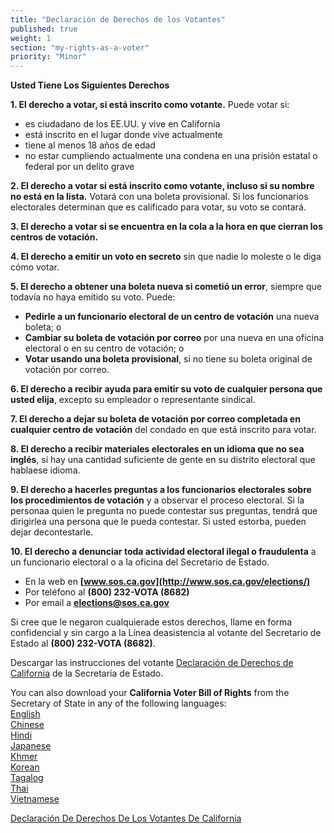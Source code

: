```yaml
---
title: "Declaración de Derechos de los Votantes"
published: true
weight: 1
section: "my-rights-as-a-voter"
priority: "Minor"
---
```


**Usted Tiene Los Siguientes Derechos**

**1. El derecho a votar, si está inscrito como votante.** Puede votar si: 
- es ciudadano de los EE.UU. y vive en California
- está inscrito en el lugar donde vive actualmente
- tiene al menos 18 años de edad
- no estar cumpliendo actualmente una condena en una prisión estatal o federal por un delito grave

**2. El derecho a votar si está inscrito como votante, incluso si su nombre no está en la lista.** Votará con una boleta provisional. Si los funcionarios electorales determinan que es calificado para votar, su voto se contará.

**3. El derecho a votar si se encuentra en la cola a la hora en que cierran los centros de votación.**

**4. El derecho a emitir un voto en secreto** sin que nadie lo moleste o le diga cómo votar.

**5. El derecho a obtener una boleta nueva si cometió un error**, siempre que todavía no haya emitido su voto. Puede:
- **Pedirle a un funcionario electoral de un centro de votación** una nueva boleta; o
- **Cambiar su boleta de votación por correo** por una nueva en una oficina electoral o en su centro de votación; o
- **Votar usando una boleta provisional**, si no tiene su boleta original de votación por correo.

**6. El derecho a recibir ayuda para emitir su voto de cualquier persona que usted elija**, excepto su empleador o representante sindical.

**7. El derecho a dejar su boleta de votación por correo completada en cualquier centro de votación** del condado en que está inscrito para votar.

**8. El derecho a recibir materiales electorales en un idioma que no sea inglés**, si hay una cantidad suficiente de gente en su distrito electoral que hablaese idioma.

**9. El derecho a hacerles preguntas a los funcionarios electorales sobre los procedimientos de votación** y a observar el proceso electoral. Si la personaa quien le pregunta no puede contestar sus preguntas, tendrá que dirigirlea una persona que le pueda contestar. Si usted estorba, pueden dejar decontestarle.

**10. El derecho a denunciar toda actividad electoral ilegal o fraudulenta** a un funcionario electoral o a la oficina del Secretario de Estado.
- En la web en **[www.sos.ca.gov](http://www.sos.ca.gov/elections/)**
- Por teléfono al **(800) 232-VOTA (8682)**
- Por email a **[elections@sos.ca.gov](mailto:elections@sos.ca.gov)**

Si cree que le negaron cualquierade estos derechos, llame en forma confidencial y sin cargo a la Línea deasistencia al votante del Secretario de Estado al **(800) 232-VOTA (8682)**.  

Descargar las instrucciones del votante [Declaración de Derechos de California](http://elections.cdn.sos.ca.gov//voter-bill-of-rights/spanish.pdf) de la Secretaría de Estado.  

You can also download your **California Voter Bill of Rights** from the Secretary of State in any of the following languages:  
[English](http://elections.cdn.sos.ca.gov/voter-bill-of-rights/voter-bill-of-rights.pdf)  
[Chinese](http://elections.cdn.sos.ca.gov/voter-bill-of-rights/chinese.pdf)  
[Hindi](http://elections.cdn.sos.ca.gov/voter-bill-of-rights/hindi.pdf)  
[Japanese](http://elections.cdn.sos.ca.gov/voter-bill-of-rights/japanese.pdf)  
[Khmer](http://elections.cdn.sos.ca.gov/voter-bill-of-rights/khmer.pdf)  
[Korean](http://elections.cdn.sos.ca.gov/voter-bill-of-rights/korean.pdf)  
[Tagalog](http://elections.cdn.sos.ca.gov/voter-bill-of-rights/tagalog.pdf)  
[Thai](http://elections.cdn.sos.ca.gov/voter-bill-of-rights/thai.pdf)  
[Vietnamese](http://elections.cdn.sos.ca.gov/voter-bill-of-rights/vietnamese.pdf)  

[Declaración De Derechos De Los Votantes De California](https://www.youtube.com/watch?v=WQOtsjrOml4)  
